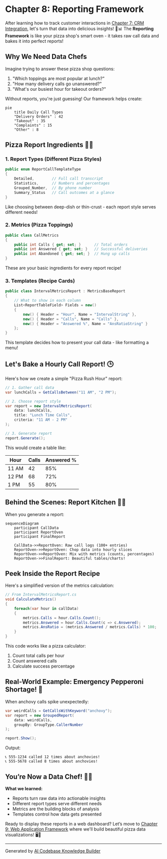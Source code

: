 # Chapter 8: Reporting Framework

After learning how to track customer interactions in [Chapter 7: CRM Integration](07_crm_integration_.md), let's turn that data into delicious insights! 🍕📊 The **Reporting Framework** is like your pizza shop's smart oven - it takes raw call data and bakes it into perfect reports!

## Why We Need Data Chefs

Imagine trying to answer these pizza shop questions:
1. "Which toppings are most popular at lunch?"
2. "How many delivery calls go unanswered?"
3. "What's our busiest hour for takeout orders?"

Without reports, you're just guessing! Our framework helps create:

```mermaid
pie
    title Daily Call Types
    "Delivery Orders" : 42
    "Takeout" : 35
    "Complaints" : 15
    "Other" : 8
```

## Pizza Report Ingredients 🧑🍳

### 1. Report Types (Different Pizza Styles)
```csharp
public enum ReportCallTemplateType
{
    Detailed,        // Full call transcript
    Statistics,      // Numbers and percentages
    Grouped_Number,  // By phone number
    Summary_Status   // Call outcomes at a glance
}
```
Like choosing between deep-dish or thin-crust - each report style serves different needs!

### 2. Metrics (Pizza Toppings)
```csharp
public class CallMetrics
{
    public int Calls { get; set; }      // Total orders
    public int Answered { get; set; }   // Successful deliveries
    public int Abandoned { get; set; }  // Hung up calls
}
```
These are your basic ingredients for every report recipe!

### 3. Templates (Recipe Cards)
```csharp
public class IntervalMetricsReport : MetricsBaseReport
{
    // What to show in each column
    List<ReportTableField> Fields = new()
    {
        new() { Header = "Hour", Name = "IntervalString" },
        new() { Header = "Calls", Name = "Calls" },
        new() { Header = "Answered %", Name = "AnsRatioString" }
    };
}
```
This template decides how to present your call data - like formatting a menu!

## Let's Bake a Hourly Call Report! 🕒

Here's how we create a simple "Pizza Rush Hour" report:

```csharp
// 1. Gather call data
var lunchCalls = GetCallsBetween("11 AM", "2 PM");

// 2. Choose report style
var report = new IntervalMetricsReport(
    data: lunchCalls,
    title: "Lunch Time Calls",
    criteria: "11 AM - 2 PM"
);

// 3. Generate report
report.Generate();
```

This would create a table like:

| Hour | Calls | Answered % |
|------|-------|------------|
| 11 AM | 42    | 85%        |
| 12 PM | 68    | 72%        |
| 1 PM  | 55    | 80%        |

## Behind the Scenes: Report Kitchen 🧑🍳

When you generate a report:
```mermaid
sequenceDiagram
    participant CallData
    participant ReportOven
    participant FinalReport
    
    CallData->>ReportOven: Raw call logs (100+ entries)
    ReportOven->>ReportOven: Chop data into hourly slices
    ReportOven->>ReportOven: Mix with metrics (counts, percentages)
    ReportOven->>FinalReport: Beautiful tables/charts!
```

## Peek Inside the Report Recipe

Here's a simplified version of the metrics calculation:
```csharp
// From IntervalMetricsReport.cs
void CalculateMetrics()
{
    foreach(var hour in callData)
    {
        metrics.Calls = hour.Calls.Count();
        metrics.Answered = hour.Calls.Count(c => c.Answered);
        metrics.AnsRatio = (metrics.Answered / metrics.Calls) * 100;
    }
}
```
This code works like a pizza calculator:
1. Count total calls per hour
2. Count answered calls
3. Calculate success percentage

## Real-World Example: Emergency Pepperoni Shortage! 🚨

When anchovy calls spike unexpectedly:
```csharp
var weirdCalls = GetCallsWithKeyword("anchovy");
var report = new GroupedReport(
    data: weirdCalls,
    groupBy: GroupType.CallerNumber
);

report.Show();
```
Output:
```
📞 555-1234 called 12 times about anchovies!
📞 555-5678 called 8 times about anchovies!
```

## You’re Now a Data Chef! 👩🍳

**What we learned:**
- Reports turn raw data into actionable insights
- Different report types serve different needs
- Metrics are the building blocks of analysis
- Templates control how data gets presented

Ready to display these reports in a web dashboard? Let’s move to [Chapter 9: Web Application Framework](09_web_application_framework_.md) where we'll build beautiful pizza data visualizations! 🖥️🍕

---

Generated by [AI Codebase Knowledge Builder](https://github.com/The-Pocket/Tutorial-Codebase-Knowledge)